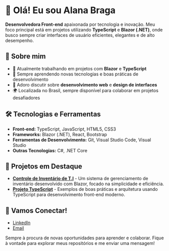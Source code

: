 # 👋 Olá! Eu sou Alana Braga

**Desenvolvedora Front-end** apaixonada por tecnologia e inovação. Meu foco principal está em projetos utilizando **TypeScript** e **Blazor (.NET)**, onde busco sempre criar interfaces de usuário eficientes, elegantes e de alto desempenho.

## 🚀 Sobre mim

- 🔭 Atualmente trabalhando em projetos com **Blazor** e **TypeScript**
- 🌱 Sempre aprendendo novas tecnologias e boas práticas de desenvolvimento
- 💬 Adoro discutir sobre **desenvolvimento web** e **design de interfaces**
- 🌍 Localizada no Brasil, sempre disponível para colaborar em projetos desafiadores

## 🛠️ Tecnologias e Ferramentas

- **Front-end:** TypeScript, JavaScript, HTML5, CSS3
- **Frameworks:** Blazor (.NET), React, Bootstrap
- **Ferramentas de Desenvolvimento:** Git, Visual Studio Code, Visual Studio
- **Outras Tecnologias:** C#, .NET Core

## 🌟 Projetos em Destaque

- [**Controle de Inventário de T.I**](#) - Um sistema de gerenciamento de inventário desenvolvido com Blazor, focado na simplicidade e eficiência.
- [**Projeto TypeScript**](#) - Exemplos de boas práticas e arquitetura usando TypeScript para desenvolvimento front-end moderno.

## 🤝 Vamos Conectar!

- [LinkedIn](#) 
- [Email](mailto:seuemail@example.com)

Sempre à procura de novas oportunidades para aprender e colaborar. Fique à vontade para explorar meus repositórios e me enviar uma mensagem!
